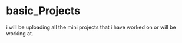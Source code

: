 # basic_Projects
i will be uploading all the mini projects that i have worked on or will be working at. 
